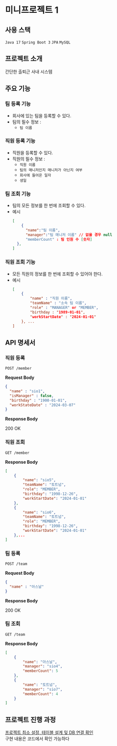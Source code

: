 
# 미니프로젝트 1
## 사용 스택
`Java 17` `Spring Boot 3` `JPA` `MySQL`

## 프로젝트 소개
간단한 출퇴근 사내 시스템

## 주요 기능
### 팀 등록 기능
- 회사에 있는 팀을 등록할 수 있다.
- 팀의 필수 정보 :
  - `팀 이름`
### 직원 등록 기능
- 직원을 등록할 수 있다.
- 직원의 필수 정보 :
  - `직원 이름`
  - `팀의 매니저인지 매니저가 아닌지 여부`
  - `회사에 들어온 일자`
  - `생일`
### 팀 조회 기능
- 팀의 모든 정보를 한 번에 조회할 수 있다.
- 예시
    ```json
    [
        {
          "name":"팀 이름",
          "manager":"팀 매니저 이름" // 없을 경우 null
          "memberCount" : 팀 인원 수 [숫자]
      }, 
    ]
    ```
### 직원 조회 기능
- 모든 직원의 정보를 한 번에 조회할 수 있어야 한다.
- 예시
    ```json
    [
        {
            "name" : "직원 이름",
            "teamName" : "소속 팀 이름",
            "role" : "MANAGER" or "MEMBER",
            "birthday : "1989-01-01",
            "workStartDate" : "2024-01-01"
        }, ...
    ]
    ```
## API 명세서
### 직원 등록
`POST /member`    

__Request Body__ 
```json
{
  "name" : "sio1",
  "isManager" : false,
  "birthday" : "1900-01-01",
  "workStateDate" : "2024-03-07" 
}
```
__Response Body__

200 OK

### 직원 조회
`GET /member`

__Response Body__
```json
[
    {
        "name": "sio5",
        "teamName": "토트넘",
        "role": "MEMBER",
        "birthday": "1998-12-26",
        "workStartDate": "2024-01-01"
    },
    {
        "name": "sio6",
        "teamName": "토트넘",
        "role": "MEMBER",
        "birthday": "1998-12-26",
        "workStartDate": "2024-01-01"
    },...
]
```

### 팀 등록
`POST /team`

__Request Body__
```json
{
  "name" : "아스날"
}
```

__Response Body__

200 OK

### 팀 조회
`GET /team`

__Response Body__
```json
[
    {
        "name": "아스날",
        "manager": "sio4",
        "memberCount": 5
    },
    {
        "name": "토트넘",
        "manager": "sio7",
        "memberCount": 4
    }
]
```


## 프로젝트 진행 과정
[프로젝트 최소 설정, 테이블 설계 및 DB 연결 확인](https://github.com/chunghye98/inflearn_spring_study/blob/main/study/day09.md)    
구현 내용은 코드에서 확인 가능하다